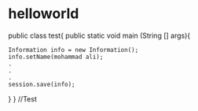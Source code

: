 # helloworld
public class test{
  public static void main (String [] args){
    
 	Information info = new Information();
	info.setName(mohammad ali);
	.
	.
	.
	session.save(info);
  }
}
//Test
